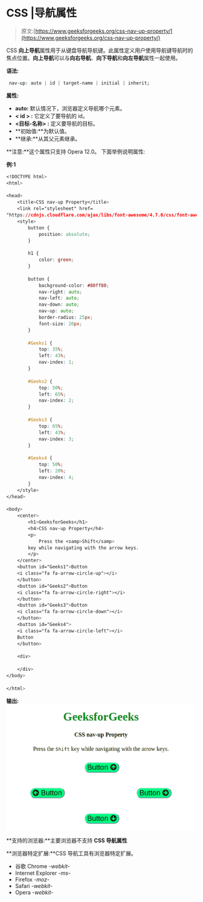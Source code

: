# CSS |导航属性

> 原文:[https://www.geeksforgeeks.org/css-nav-up-property/](https://www.geeksforgeeks.org/css-nav-up-property/)

CSS **向上导航**属性用于从键盘导航导航键。此属性定义用户使用导航键导航时的焦点位置。**向上导航**可以与**向右导航**、**向下导航**和**向左导航**属性一起使用。

**语法:**

```css
 nav-up: auto | id | target-name | initial | inherit;
```

**属性:**

*   **auto:** 默认情况下，浏览器定义导航哪个元素。
*   **< id > :** 它定义了要导航的 id。
*   **<目标-名称> :** 定义要导航的目标。
*   **初始值:**为默认值。
*   **继承:**从其父元素继承。

**注意:**这个属性只支持 Opera 12.0。
下面举例说明属性:

**例:1**

```css
<!DOCTYPE html> 
<html> 

<head> 
    <title>CSS nav-up Property</title> 
    <link rel="stylesheet" href= 
"https://cdnjs.cloudflare.com/ajax/libs/font-awesome/4.7.0/css/font-awesome.min.css"> 
    <style> 
        button { 
            position: absolute; 
        } 

        h1 { 
            color: green; 
        } 

        button { 
            background-color: #80ff80; 
            nav-right: auto; 
            nav-left: auto; 
            nav-down: auto; 
            nav-up: auto; 
            border-radius: 25px; 
            font-size: 20px; 
        } 

        #Geeks1 { 
            top: 35%; 
            left: 43%; 
            nav-index: 1; 
        } 

        #Geeks2 { 
            top: 50%; 
            left: 65%; 
            nav-index: 2; 
        } 

        #Geeks3 { 
            top: 65%; 
            left: 43%; 
            nav-index: 3; 
        } 

        #Geeks4 { 
            top: 50%; 
            left: 20%; 
            nav-index: 4; 
        } 
    </style> 
</head> 

<body> 
    <center> 
        <h1>GeeksforGeeks</h1> 
        <h4>CSS nav-up Property</h4> 
        <p> 
            Press the <samp>Shift</samp> 
        key while navigating with the arrow keys. 
        </p> 
    </center> 
    <button id="Geeks1">Button 
    <i class="fa fa-arrow-circle-up"></i> 
    </button> 
    <button id="Geeks2">Button 
    <i class="fa fa-arrow-circle-right"></i> 
    </button> 
    <button id="Geeks3">Button 
    <i class="fa fa-arrow-circle-down"></i> 
    </button> 
    <button id="Geeks4"> 
    <i class="fa fa-arrow-circle-left"></i> 
    Button 
    </button> 

    <div> 

    </div> 
</body> 

</html> 
```

**输出:**
![](img/fe4d4b89d945f61de908a8eedda4c45a.png)

**支持的浏览器:**主要浏览器不支持 **CSS 导航属性**

**浏览器特定扩展:**CSS 导航工具有浏览器特定扩展。

*   谷歌 Chrome *-webkit-*
*   Internet Explorer *-ms-*
*   Firefox *-moz-*
*   Safari *-webkit-*
*   Opera *-webkit-*